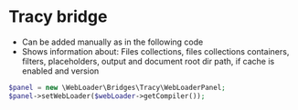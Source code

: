 # Tracy bridge
- Can be added manually as in the following code
- Shows information about: Files collections, files collections containers, filters, placeholders, output and document root dir path, if cache is enabled and version

````php
$panel = new \WebLoader\Bridges\Tracy\WebLoaderPanel;
$panel->setWebLoader($webLoader->getCompiler());
````
